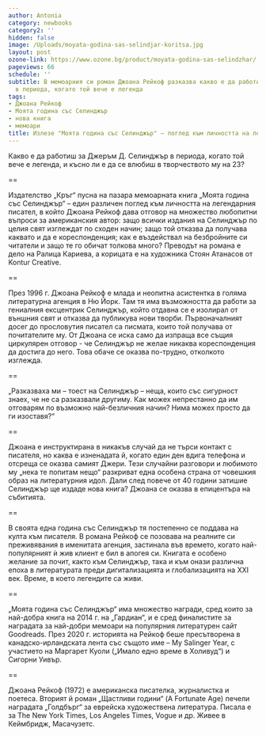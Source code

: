 ```yaml
---
author: Antonia
category: newbooks
category2: ''
hidden: false
image: /Uploads/moyata-godina-sas-selindjar-koritsa.jpg
layout: post
ozone-link: https://www.ozone.bg/product/moyata-godina-sas-selindzhar/
pageviews: 66
schedule: ''
subtitle: В мемоарния си роман Джоана Рейкоф разказва какво е да работиш за Селинджър
  в периода, когато той вече е легенда
tags:
- Джоана Рейкоф
- Моята година със Селинджър
- нова книга
- мемоари
title: Излезе "Моята година със Селинджър" – поглед към личността на легендарния писател
---
```


Какво е да работиш за Джеръм Д. Селинджър в периода, когато той вече е легенда, и късно ли е да се влюбиш в творчеството му на 23? 

\==

Издателство „Кръг“ пусна на пазара мемоарната книга „Моята година със Селинджър“ – един различен поглед към личността на легендарния писател, в който Джоана Рейкоф дава отговор на множество любопитни въпроси за американския автор: защо всички издания на Селинджър по целия свят изглеждат по сходен начин; защо той отказва да получава каквато и да е кореспонденция; как е въздействал на безбройните си читатели и защо те го обичат толкова много? Преводът на романа е дело на Ралица Кариева, а корицата е на художника Стоян Атанасов от Kontur Creative. 

\==

През 1996 г. Джоана Рейкоф е млада и неопитна асистентка в голяма литературна агенция в Ню Йорк. Там тя има възможността да работи за гениалния ексцентрик Селинджър, който отдавна се е изолирал от външния свят и отказва да публикува нови творби. Първоначалният досег до прословутия писател са писмата, които той получава от почитателите му. От Джоана се иска само да изпраща все същия циркулярен отговор - че Селинджър не желае никаква кореспонденция да достига до него. Това обаче се оказва по-трудно, отколкото изглежда. 

\==

„Разказваха ми – тоест на Селинджър – неща, които със сигурност знаех, че не са разказвали другиму. Как можех непрестанно да им отговарям по възможно най-безличния начин? Нима можех просто да ги изоставя?“

\==

Джоана е инструктирана в никакъв случай да не търси контакт с писателя, но каква е изненадата й, когато един ден вдига телефона и отсреща се оказва самият Джери. Тези случайни разговори и любимото му „нека те попитам нещо“ разкриват една особена страна от човешкия образ на литературния идол. Дали след повече от 40 години затишие Селинджър ще издаде нова книга? Джоана се оказва в епицентъра на събитията.

\==

В своята една година със Селинджър тя постепенно се поддава на култа към писателя. В романа Рейкоф се позовава на реалните си преживявания в именитата агенция, застинала във времето, когато най-популярният ѝ жив клиент е бил в апогея си. Книгата е особено желание за почит, както към Селинджър, така и към онази различна епоха в литературата преди дигитализацията и глобализацията на XXI век. Време, в което легендите са живи.

\==

„Моята година със Селинджър“ има множество награди, сред които за най-добра книга на 2014 г. на „Гардиан“, и е сред финалистите за наградата за най-добри мемоари на популярния литературен сайт Goodreads. През 2020 г. историята на Рейкоф беше пресътворена в канадско-ирландската лента със същото име – My Salinger Year, с участието на Маргарет Куоли („Имало едно време в Холивуд“) и Сигорни Уивър.

\==

Джоана Рейкоф (1972) е американска писателка, журналистка и поетеса. Вторият й роман „Щастливи години“ (A Fortunate Age) печели наградата „Голдбърг“ за еврейска художествена литература. Писала е за The New York Times, Los Angeles Times, Vogue и др. Живее в Кеймбридж, Масачузетс.